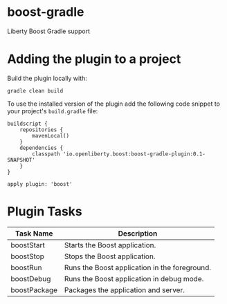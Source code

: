 # boost-gradle
Liberty Boost Gradle support

# Adding the plugin to a project

Build the plugin locally with:

```
gradle clean build
```

To use the installed version of the plugin add the following code snippet to your project's `build.gradle` file:

```
buildscript {
    repositories {
        mavenLocal()
    }
    dependencies {
        classpath 'io.openliberty.boost:boost-gradle-plugin:0.1-SNAPSHOT'
    }
}

apply plugin: 'boost'
```

# Plugin Tasks

| Task Name    | Description                                   |
|--------------|-----------------------------------------------|
| boostStart   | Starts the Boost application.                 |
| boostStop    | Stops the Boost application.                  |
| boostRun     | Runs the Boost application in the foreground. |
| boostDebug   | Runs the Boost application in debug mode.     |
| boostPackage | Packages the application and server.          |